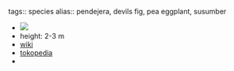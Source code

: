 tags:: species
alias:: pendejera, devils fig, pea eggplant, susumber

- ![](https://peach-geographical-bat-397.mypinata.cloud/ipfs/QmWjrDJhW4s7GPYiPajpvsz4qFzDb7gyJRw2vYqUxxy7zr)
- height: 2-3 m
- [wiki](https://en.wikipedia.org/wiki/Solanum_torvum)
- [tokopedia](https://www.tokopedia.com/najabmart/bibit-pohon-takokak-cemongkak-pokak-solanum-torvum?extParam=ivf%3Dfalse)
-